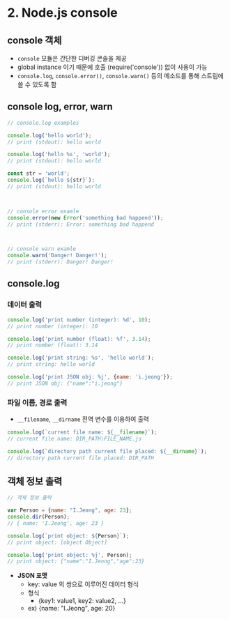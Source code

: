 # 2. Node.js console



## console 객체

* ```console``` 모듈은 간단한 디버깅 콘솔을 제공
* global instance 이기 때문에 호출 (require('console')) 없이 사용이 가능
* ```console.log```, ```console.error()```, ```console.warn()``` 등의 메소드를 통해 스트림에 쓸 수 있도록 함



## console log, error, warn


```node.js
// console.log examples

console.log('hello world');
// print (stdout): hello world

console.log('hello %s', 'world');
// print (stdout): hello world

const str = 'world';
console.log(`hello ${str}`);
// print (stdout): hello world



// console error examle
console.error(new Error('something bad happend'));
// print (stderr): Error: something bad happend



// console warn examle
console.warn('Danger! Danger!');
// print (stderr): Danger! Danger!
```





## console.log



### 데이터 출력

```node.js
console.log('print number (integer): %d', 10);
// print number (integer): 10

console.log('print number (float): %f', 3.14);
// print number (float): 3.14

console.log('print string: %s', 'hello world');
// print string: hello world

console.log('print JSON obj: %j', {name: 'i.jeong'});
// print JSON obj: {"name":"i.jeong"}

```



### 파일 이름, 경로 출력

* ```__filename```, ```__dirname``` 전역 변수를 이용하여 출력

```node.js
console.log(`current file name: ${__filename}`);
// current file name: DIR_PATH\FILE_NAME.js

console.log(`directory path current file placed: ${__dirname}`);
// directory path current file placed: DIR_PATH
```



## 객체 정보 출력

```node.js
// 객체 정보 출력

var Person = {name: "I.Jeong", age: 23};
console.dir(Person);
// { name: 'I.Jeong', age: 23 }

console.log(`print object: ${Person}`);
// print object: [object Object]

console.log('print object: %j', Person);
// print object: {"name":"I.Jeong","age":23}
```



* **JSON 포맷** 
  * key: value 의 쌍으로 이루어진 데이터 형식
  * 형식
    * {key1: value1, key2: value2, ...}
  * ex) {name: "I.Jeong", age: 20}

